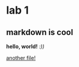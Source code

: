 # lab 1
## markdown is cool
**hello, world!** *:))*

[another file!](https://sydneyzhang18.github.io/cse15l-lab-reports/anotherfile.html)
